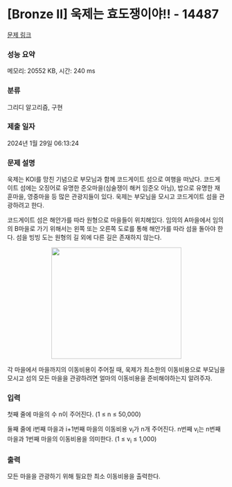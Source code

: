 # [Bronze II] 욱제는 효도쟁이야!! - 14487 

[문제 링크](https://www.acmicpc.net/problem/14487) 

### 성능 요약

메모리: 20552 KB, 시간: 240 ms

### 분류

그리디 알고리즘, 구현

### 제출 일자

2024년 1월 29일 06:13:24

### 문제 설명

<p>욱제는 KOI를 망친 기념으로 부모님과 함께 코드게이트 섬으로 여행을 떠났다. 코드게이트 섬에는 오징어로 유명한 준오마을(심술쟁이 해커 임준오 아님), 밥으로 유명한 재훈마을, 영중마을 등 많은 관광지들이 있다. 욱제는 부모님을 모시고 코드게이트 섬을 관광하려고 한다.</p>

<p>코드게이트 섬은 해안가를 따라 원형으로 마을들이 위치해있다. 임의의 A마을에서 임의의 B마을로 가기 위해서는 왼쪽 또는 오른쪽 도로를 통해 해안가를 따라 섬을 돌아야 한다. 섬을 빙빙 도는 원형의 길 외에 다른 길은 존재하지 않는다.</p>

<p style="text-align: center;"><img alt="" src="https://onlinejudgeimages.s3-ap-northeast-1.amazonaws.com/problem/14487/1.png" style="height:257px; width:300px"></p>

<p>각 마을에서 마을까지의 이동비용이 주어질 때, 욱제가 최소한의 이동비용으로 부모님을 모시고 섬의 모든 마을을 관광하려면 얼마의 이동비용을 준비해야하는지 알려주자.</p>

### 입력 

 <p>첫째 줄에 마을의 수 n이 주어진다. (1 ≤ n ≤ 50,000)</p>

<p>둘째 줄에 i번째 마을과 i+1번째 마을의 이동비용 v<sub>i</sub>가 n개 주어진다. n번째 v<sub>i</sub>는 n번째 마을과 1번째 마을의 이동비용을 의미한다. (1 ≤ v<sub>i</sub> ≤ 1,000)</p>

### 출력 

 <p>모든 마을을 관광하기 위해 필요한 최소 이동비용을 출력한다.</p>

